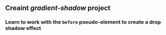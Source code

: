 ## Creaint *gradient-shadow* project

### Learn to work with the `before` pseudo-element to create a drop shadow effect
